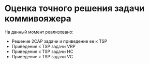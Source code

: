 # Оценка точного решения задачи коммивояжера
На данный момент реализовано:
- Решение 2CAP задачи и приведение ее к TSP
- Приведение к TSP задачи VRP
- Приведение к TSP задачи HC
- Приведение к TSP задачи VC
